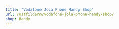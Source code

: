 ```yaml
---
title: "Vodafone JoLa Phone Handy Shop"
url: /ostfildern/vodafone-jola-phone-handy-shop/
shop: Handy
---
```

